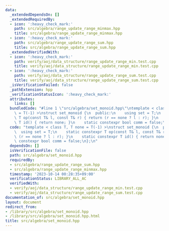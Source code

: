 ```yaml
---
data:
  _extendedDependsOn: []
  _extendedRequiredBy:
  - icon: ':heavy_check_mark:'
    path: src/algebra/range_update_range_minmax.hpp
    title: src/algebra/range_update_range_minmax.hpp
  - icon: ':heavy_check_mark:'
    path: src/algebra/range_update_range_sum.hpp
    title: src/algebra/range_update_range_sum.hpp
  _extendedVerifiedWith:
  - icon: ':heavy_check_mark:'
    path: verify/aoj/data_structure/range_update_range_min.test.cpp
    title: verify/aoj/data_structure/range_update_range_min.test.cpp
  - icon: ':heavy_check_mark:'
    path: verify/aoj/data_structure/range_update_range_sum.test.cpp
    title: verify/aoj/data_structure/range_update_range_sum.test.cpp
  _isVerificationFailed: false
  _pathExtension: hpp
  _verificationStatusIcon: ':heavy_check_mark:'
  attributes:
    links: []
  bundledCode: "#line 1 \"src/algebra/set_monoid.hpp\"\ntemplate < class T, T none\
    \ = T(-1) >\nstruct set_monoid {\n  public:\n    using set = T;\n    static constexpr\
    \ T op(const T& l, const T& r) { return (r == none ? l : r); }\n    static constexpr\
    \ T id() { return none; }\n    static constexpr bool comm = false;\n};\n"
  code: "template < class T, T none = T(-1) >\nstruct set_monoid {\n  public:\n  \
    \  using set = T;\n    static constexpr T op(const T& l, const T& r) { return\
    \ (r == none ? l : r); }\n    static constexpr T id() { return none; }\n    static\
    \ constexpr bool comm = false;\n};\n"
  dependsOn: []
  isVerificationFile: false
  path: src/algebra/set_monoid.hpp
  requiredBy:
  - src/algebra/range_update_range_sum.hpp
  - src/algebra/range_update_range_minmax.hpp
  timestamp: '2023-10-14 00:28:35+09:00'
  verificationStatus: LIBRARY_ALL_AC
  verifiedWith:
  - verify/aoj/data_structure/range_update_range_min.test.cpp
  - verify/aoj/data_structure/range_update_range_sum.test.cpp
documentation_of: src/algebra/set_monoid.hpp
layout: document
redirect_from:
- /library/src/algebra/set_monoid.hpp
- /library/src/algebra/set_monoid.hpp.html
title: src/algebra/set_monoid.hpp
---
```

